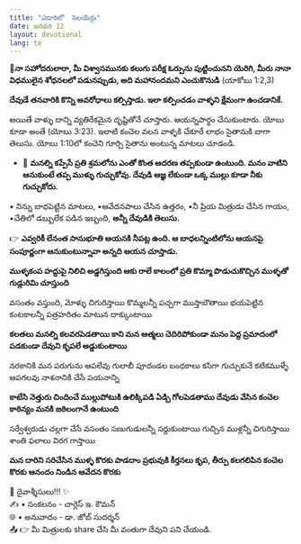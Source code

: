 ```yaml
---
title: "ఎడారిలో  సెలయేర్లు"
date: జనవరి 12
layout: devotional
lang: te
---
```

**📖నా సహోదరులారా, మీ విశ్వాసమునకు కలుగు పరీక్ష ఓర్పును పుట్టించునని యెరిగి, మీరు నానా విధములైన శోధనలలో పడునప్పుడు, అది మహానందమని ఎంచుకొనుడి**
 (యాకోబు 1:2,3)

**దేవుడే తనవారికి కొన్ని అవరోధాలు కల్పిస్తాడు. ఇలా కల్పించడం వాళ్ళని క్షేమంగా ఉంచడానికే.** 

 అయితే వాళ్ళు దాన్ని వ్యతిరేకమైన దృష్టితోనే చూస్తారు. ఆయన్నపార్ధం చేసుకుంటారు. యోబు కూడా అంతే (యోబు 3:23). ఇలాటి కంచెల వలన వాళ్ళకి చేకూరే లాభం సైతానుకి బాగా తెలుసు. యోబు 1:10లో కంచెని గూర్చి సైతాను అంటున్న మాటలు చూడండి.

- 🔹 **మనల్ని కప్పేసే ప్రతి శ్రమలోను ఎంతో కొంత ఆదరణ తప్పకుండా ఉంటుంది. మనం వాటిని ఆనుకుంటే తప్ప ముళ్ళు గుచ్చుకోవు. దేవుడి ఆజ్ఞ లేకుండా ఒక్క ముల్లు కూడా నీకు గుచ్చుకోదు.**

▪ నిన్ను బాధపెట్టిన మాటలు, 
▪ఆవేదనపాలు చేసిన ఉత్తరం, 
▪నీ ప్రియ మిత్రుడు చేసిన గాయం, 
▪చేతిలో డబ్బులేక పడిన ఇబ్బంది, 
**అన్నీ దేవుడికి తెలుసు.**

👉 **ఎవ్వరికీ లేనంత సానుభూతి ఆయనకి నీపట్ల ఉంది. ఆ బాధలన్నింటిలోను ఆయనపై సంపూర్ణంగా ఆనుకుంటున్నావా అన్నది ఆయన చూస్తాడు.** 

**ముళ్ళకంప హద్దుపై నిలిచి అడ్డగిస్తుంది ఆకు రాలే కాలంలో ప్రతి కొమ్మా పొడుచుకొచ్చిన ముళ్ళతో గుడ్లురిమి చూస్తుంది** 

వసంతం వస్తుంది, మోళ్ళు  చిగురిస్తాయి కొమ్మలన్నీ పచ్చగా ముస్తాబౌతాయి భయపెట్టిన కంటకాలన్నీ పత్రహరితం మాటున దాక్కుంటాయి

**కలతలు మనల్ని కలవరపెడతాయి కాని మన ఆత్మలు చెదిరిపోకుండా మనం పెద్ద ప్రమాదంలో పడకుండా దేవుని కృపలే అడ్డుకుంటాయి** 

నరకానికి మన పరుగును ఆపలేవు గులాబీ పూదండల బంధకాలు కసిగా గుచ్చుకునే కటికముళ్ళే ఆపగలవు నాశనానికి చేసే పయనాన్ని

**కాటేసి నెత్తురు చిందించే ముల్లుపోటుకి ఉలిక్కిపడి ఏడ్చి గోలపెడతాము దేవుడు వేసిన కంచెల కాఠిన్యం మనకి జఠిలంగానే ఉంటుంది**

సర్వేశ్వరుడు చల్లగా చేసే వసంతం సణుగుడులన్నీ సర్దుకుంటాయి గుచ్చిన ముళ్లన్నీ చిగురిస్తాయి శాంతి ఫలాలు విరగ గాస్తాయి

**మన దారిని సరిచేసిన ముళ్ళ కొరకు పాడదాం ప్రభువుకి కీర్తనలు కృప, తీర్పు కలగలిపిన కంచెల కొరకు ఆనందం నిండిన ఆవేదన కొరకు**

<div class="blessing">🙏 <span class="bless-text">దైవాశ్శీసులు!!!</span> ✨</div>

<div class="credit">✍️ <span class="credit-text">▪ సంకలనం - చార్లెస్ ఇ. కౌమన్</span></div>
<div class="credit">🌐 <span class="credit-text">▪ అనువాదం - డా. జోబ్ సుదర్శన్</span></div>


<div class="share">📤 👉 <span class="share-text">మీ మిత్రులకు share చేసి మీ వంతుగా దేవుని పని చేయండి.</span></div>
